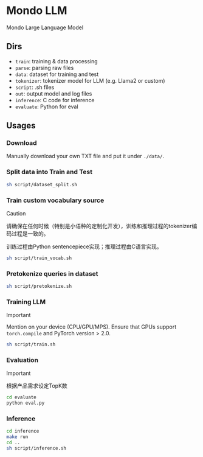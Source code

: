 # Mondo LLM
Mondo Large Language Model

## Dirs
- `train`: training & data processing
- `parse`: parsing raw files
- `data`: dataset for training and test
- `tokenizer`: tokenizer model for LLM (e.g. Llama2 or custom)
- `script`: .sh files
- `out`: output model and log files
- `inference`: C code for inference
- `evaluate`: Python for eval

## Usages
### Download
Manually download your own TXT file and put it under `./data/`.

### Split data into Train and Test
```bash
sh script/dataset_split.sh
```

### Train custom vocabulary source

> [!CAUTION]
> 请确保在任何时候（特别是小语种的定制化开发），训练和推理过程的tokenizer编码过程是一致的。
> 
> 训练过程由Python sentencepiece实现；推理过程由C语言实现。
>

```bash
sh script/train_vocab.sh
```

### Pretokenize queries in dataset
```bash
sh script/pretokenize.sh
```

### Training LLM
> [!IMPORTANT]
> Mention on your device (CPU/GPU/MPS). Ensure that GPUs support `torch.compile` and PyTorch version > 2.0.
```bash
sh script/train.sh
```

### Evaluation
> [!IMPORTANT]
> 根据产品需求设定TopK数
```bash
cd evaluate
python eval.py
```

### Inference
```bash
cd inference
make run
cd ..
sh script/inference.sh
```

